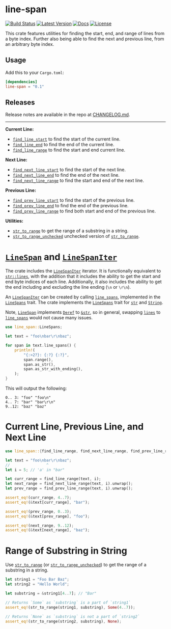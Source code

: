 # line-span

[![Build Status](https://travis-ci.org/vallentin/line-span.svg?branch=master)](https://travis-ci.org/vallentin/line-span)
[![Latest Version](https://img.shields.io/crates/v/line-span.svg)](https://crates.io/crates/line-span)
[![Docs](https://docs.rs/line-span/badge.svg)](https://docs.rs/line-span)
[![License](https://img.shields.io/github/license/vallentin/line-span.svg)](https://github.com/vallentin/line-span)

This crate features utilities for finding the start, end, and range of lines
from a byte index.
Further also being able to find the next and previous line, from an arbitrary byte index.

## Usage

Add this to your `Cargo.toml`:

```toml
[dependencies]
line-span = "0.1"
```

## Releases

Release notes are available in the repo at [CHANGELOG.md].

[CHANGELOG.md]: CHANGELOG.md

-----

**Current Line:**

- [`find_line_start`](https://docs.rs/line-span/*/line_span/fn.find_line_start.html) to find the start of the current line.
- [`find_line_end`](https://docs.rs/line-span/*/line_span/fn.find_line_end.html) to find the end of the current line.
- [`find_line_range`](https://docs.rs/line-span/*/line_span/fn.find_line_range.html) to find the start and end current line.

**Next Line:**

- [`find_next_line_start`](https://docs.rs/line-span/*/line_span/fn.find_next_line_start.html) to find the start of the next line.
- [`find_next_line_end`](https://docs.rs/line-span/*/line_span/fn.find_next_line_end.html) to find the end of the next line.
- [`find_next_line_range`](https://docs.rs/line-span/*/line_span/fn.find_next_line_range.html) to find the start and end of the next line.

**Previous Line:**

- [`find_prev_line_start`](https://docs.rs/line-span/*/line_span/fn.find_prev_line_start.html) to find the start of the previous line.
- [`find_prev_line_end`](https://docs.rs/line-span/*/line_span/fn.find_prev_line_end.html) to find the end of the previous line.
- [`find_prev_line_range`](https://docs.rs/line-span/*/line_span/fn.find_prev_line_range.html) to find both start and end of the previous line.

**Utilities:**

- [`str_to_range`] to get the range of a substring in a string.
- [`str_to_range_unchecked`] unchecked version of [`str_to_range`].

[`str_to_range`]: https://docs.rs/line-span/*/line_span/fn.str_to_range.html
[`str_to_range_unchecked`]: https://docs.rs/line-span/*/line_span/fn.str_to_range_unchecked.html

# [`LineSpan`] and [`LineSpanIter`]

The crate includes the [`LineSpanIter`] iterator. It is functionally equivalent to [`str::lines`],
with the addition that it includes the ability to get the start and end byte indices of each line.
Additionally, it also includes the ability to get the end including and excluding the line ending (`\n` or `\r\n`).

An [`LineSpanIter`] can be created by calling [`line_spans`](https://docs.rs/line-span/*/line_span/trait.LineSpans.html#tymethod.line_spans), implemented in the [`LineSpans`] trait. The crate implements the [`LineSpans`] trait for [`str`] and [`String`].

Note, [`LineSpan`] implements [`Deref`] to [`&str`], so in general,
swapping [`lines`] to [`line_spans`] would not cause many issues.

```rust
use line_span::LineSpans;

let text = "foo\nbar\r\nbaz";

for span in text.line_spans() {
    println!(
        "{:>2?}: {:?} {:?}",
        span.range(),
        span.as_str(),
        span.as_str_with_ending(),
    );
}
```

This will output the following:

```text
0.. 3: "foo" "foo\n"
4.. 7: "bar" "bar\r\n"
9..12: "baz" "baz"
```

[`LineSpan`]: https://docs.rs/line-span/*/line_span/struct.LineSpan.html
[`LineSpanIter`]: https://docs.rs/line-span/*/line_span/struct.LineSpanIter.html
[`LineSpans`]: https://docs.rs/line-span/*/line_span/trait.LineSpans.html
[`line_spans`]: https://docs.rs/line-span/*/line_span/trait.LineSpans.html#tymethod.line_spans
[`Deref`]: https://doc.rust-lang.org/stable/std/ops/trait.Deref.html
[`&str`]: https://doc.rust-lang.org/stable/std/primitive.str.html
[`lines`]: https://doc.rust-lang.org/stable/std/primitive.str.html#method.lines
[`str::lines`]: https://doc.rust-lang.org/stable/std/primitive.str.html#method.lines

[`str`]: https://doc.rust-lang.org/stable/std/primitive.str.html
[`String`]: https://doc.rust-lang.org/stable/std/string/struct.String.html

# Current Line, Previous Line, and Next Line

```rust
use line_span::{find_line_range, find_next_line_range, find_prev_line_range};

let text = "foo\nbar\r\nbaz";
//                ^
let i = 5; // 'a' in "bar"

let curr_range = find_line_range(text, i);
let next_range = find_next_line_range(text, i).unwrap();
let prev_range = find_prev_line_range(text, i).unwrap();

assert_eq!(curr_range, 4..7);
assert_eq!(&text[curr_range], "bar");

assert_eq!(prev_range, 0..3);
assert_eq!(&text[prev_range], "foo");

assert_eq!(next_range, 9..12);
assert_eq!(&text[next_range], "baz");
```

# Range of Substring in String

Use [`str_to_range`] (or [`str_to_range_unchecked`]) to get the
range of a substring in a string.

```rust
let string1 = "Foo Bar Baz";
let string2 = "Hello World";

let substring = &string1[4..7]; // "Bar"

// Returns `Some` as `substring` is a part of `string1`
assert_eq!(str_to_range(string1, substring), Some(4..7));

// Returns `None` as `substring` is not a part of `string2`
assert_eq!(str_to_range(string2, substring), None);
```
